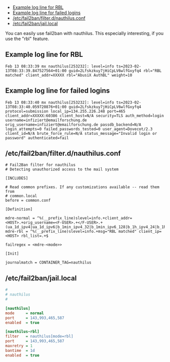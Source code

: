 <!-- TOC -->
  * [Example log line for RBL](#example-log-line-for-rbl)
  * [Example log line for failed logins](#example-log-line-for-failed-logins)
  * [/etc/fail2ban/filter.d/nauthilus.conf](#etcfail2banfilterdnauthilusconf)
  * [/etc/fail2ban/jail.local](#etcfail2banjaillocal)
<!-- TOC -->

You can easily use fail2ban with nauthilus. This especially interesting, if you use the "rbl" feature.

## Example log line for RBL

```
Feb 13 08:33:39 mx nauthilus[253232]: level=info ts=2023-02-13T08:33:39.847527564+01:00 guid=2Lfskzkuy7jHiCpLV6wlfGxyfq4 rbl="RBL matched" client_addr=XXXXX rbl="AbusiX AuthBL" weight=10
```

## Example log line for failed logins

```
Feb 13 08:33:40 mx nauthilus[253232]: level=info ts=2023-02-13T08:33:40.059720876+01:00 guid=2Lfskzkuy7jHiCpLV6wlfGxyfq4 protocol=submission local_ip=134.255.226.248 port=465 client_addr=XXXXX:60386 client_host=N/A security=TLS auth_method=login username=infiziert@emailforschung.de orig_username=infiziert@emailforschung.de passdb_backend=N/A login_attempts=0 failed_passwords_tested=0 user_agent=Dovecot/2.3 client_id=N/A brute_force_rule=N/A status_message="Invalid login or password" authenticated=fail
```

## /etc/fail2ban/filter.d/nauthilus.conf

```
# Fail2Ban filter for nauthilus
# Detecting unauthorized access to the mail system

[INCLUDES]

# Read common prefixes. If any customizations available -- read them from
# common.local
before = common.conf

[Definition]

mdre-normal = ^%(__prefix_line)slevel=info.+client_addr=<HOST>.+orig_username=<F-USER>.+</F-USER>.+(ua_1d_ipv4|ua_1d_ipv6|b_1min_ipv4_32|b_1min_ipv6_128|b_1h_ipv4_24|b_1h_ipv6_64|b_1d_ipv4_24|b_1d_ipv6_64|b_1w_ipv4_24|b_1w_ipv6_64).+authenticated=fail
mdre-rbl = ^%(__prefix_line)slevel=info.+msg="RBL matched" client_ip=<HOST> rbl_list=.+$

failregex = <mdre-<mode>>

[Init]

journalmatch = CONTAINER_TAG=nauthilus
```

## /etc/fail2ban/jail.local

```ini
#
# nauthilus
#

[nauthilus]
mode     = normal
port     = 143,993,465,587
enabled  = true

[nauthilus-rbl]
filter   = nauthilus[mode=rbl]
port     = 143,993,465,587
maxretry = 1
bantime  = 1d
enabled  = true
```